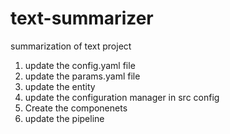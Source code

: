 # text-summarizer
summarization of text project


<!-- WORKFLOWS -->

1. update the config.yaml file
2. update the params.yaml file
3. update the entity
4. update the configuration manager in src config
5. Create the componenets
6. update the pipeline

